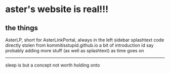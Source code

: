 # aster's website is real!!! 
## the things
AsterLP, short for AsterLinkPortal, always in the left sidebar
splashtext code directly stolen from kommitisstupid.github.io
a bit of introduction id say
probably adding more stuff (as well as splashtext) as time goes on

---
sleep is but a concept not worth holding onto

